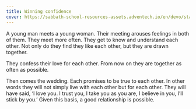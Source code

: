 ```yaml
---
title: Winning confidence
cover: https://sabbath-school-resources-assets.adventech.io/en/devo/start-into-life/07-believing-is-a-matter-of-trust/4xy1679482434645.jpg
---
```


A young man meets a young woman. Their meeting arouses feelings in both of them. They meet more often. They get to know and understand each other. Not only do they find they like each other, but they are drawn together.

They confess their love for each other. From now on they are together as often as possible.

Then comes the wedding. Each promises to be true to each other. In other words they will not simply live with each other but for each other. They will have said, ‘I love you. I trust you, I take you as you are, I believe in you, I’ll stick by you.’ Given this basis, a good relationship is possible.